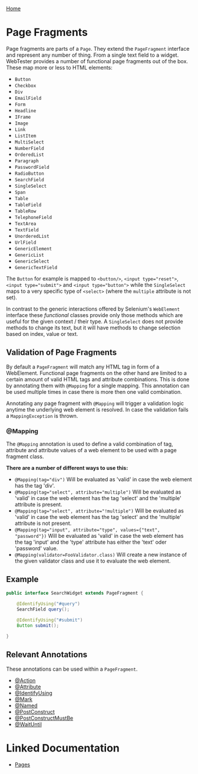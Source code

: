 [Home](../README.md)

# Page Fragments
Page fragments are parts of a `Page`. They extend the `PageFragment` interface and represent any number of thing. From a 
single text field to a widget. WebTester provides a number of functional page fragments out of the box. These map more or 
less to HTML elements:

- `Button`
- `Checkbox`
- `Div`
- `EmailField`
- `Form`
- `Headline`
- `IFrame`
- `Image`
- `Link`
- `ListItem`
- `MultiSelect`
- `NumberField`
- `OrderedList`
- `Paragraph`
- `PasswordField`
- `RadioButton`
- `SearchField`
- `SingleSelect`
- `Span`
- `Table`
- `TableField`
- `TableRow`
- `TelephoneField`
- `TextArea`
- `TextField`
- `UnorderedList`
- `UrlField`
- `GenericElement`
- `GenericList`
- `GenericSelect`
- `GenericTextField`

The `Button` for example is mapped to `<button/>`, `<input type="reset">`, `<input type="submit">`
and `<input type="button">` while the `SingleSelect` maps to a very specific type of `<select>` (where the `multiple` 
attribute is not set).

In contrast to the generic interactions offered by Selenium's `WebElement` interface these _functional_ classes provide
only those methods which are useful for the given context / their type. A `SingleSelect` does not provide methods to 
change its text, but it will have methods to change selection based on index, value or text.

## Validation of Page Fragments
By default a `PageFragment` will match any HTML tag in form of a WebElement. Functional page fragments on the other hand are 
limited to a certain amount of valid HTML tags and attribute combinations. This is done by annotating them with
```@Mapping``` for a single mapping. This annotation can be used multiple times in case there is more then one valid 
combination.

Annotating any page fragment with ```@Mapping``` will trigger a validation logic anytime the underlying web element is 
resolved. In case the validation fails a ```MappingException``` is thrown.

### @Mapping
The ```@Mapping``` annotation is used to define a valid combination of tag, attribute and attribute values of a web 
element to be used with a page fragment class.

**There are a number of different ways to use this:**

* ```@Mapping(tag="div")``` Will be evaluated as 'valid' in case the web element has the tag 'div'.
* ```@Mapping(tag="select", attribute="multiple")``` Will be evaluated as 'valid' in case the web element has the tag 
'select' and the 'multiple' attribute is
present.
* ```@Mapping(tag="select", attribute="!multiple")``` Will be evaluated as 'valid' in case the web element has the tag 
'select' and the 'multiple' attribute is not present.
* ```@Mapping(tag="input", attribute="type", values={"text", "password"})``` Will be evaluated as 'valid' in case the web 
element has the tag 'input' and the 'type' attribute has either the 'text' oder 'password' value.
* ```@Mapping(validator=FooValidator.class)``` Will create a new instance of the given validator class and use it to 
evaluate the web element.

## Example

```java
public interface SearchWidget extends PageFragment {

    @IdentifyUsing("#query")
    SearchField query();
     
    @IdentifyUsing("#submit")
    Button submit();

}
```

## Relevant Annotations
These annotations can be used within a `PageFragment`.

- [@Action](annotation-action.md)
- [@Attribute](annotation-attribute.md)
- [@IdentifyUsing](annotation-identify-using.md)
- [@Mark](annotation-mark.md)
- [@Named](annotation-named.md)
- [@PostConstruct](annotation-post-construct.md)
- [@PostConstructMustBe](annotation-post-construct-must-be.md)
- [@WaitUntil](annotation-wait-until.md)

# Linked Documentation

- [Pages](page.md)
